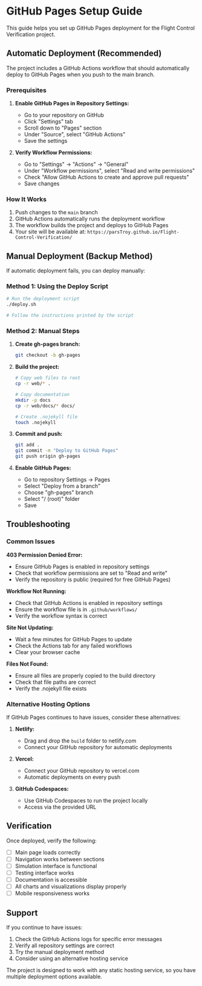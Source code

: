 # GitHub Pages Setup Guide

This guide helps you set up GitHub Pages deployment for the Flight Control Verification project.

## Automatic Deployment (Recommended)

The project includes a GitHub Actions workflow that should automatically deploy to GitHub Pages when you push to the main branch.

### Prerequisites

1. **Enable GitHub Pages in Repository Settings:**
   - Go to your repository on GitHub
   - Click "Settings" tab
   - Scroll down to "Pages" section
   - Under "Source", select "GitHub Actions"
   - Save the settings

2. **Verify Workflow Permissions:**
   - Go to "Settings" → "Actions" → "General"
   - Under "Workflow permissions", select "Read and write permissions"
   - Check "Allow GitHub Actions to create and approve pull requests"
   - Save changes

### How It Works

1. Push changes to the `main` branch
2. GitHub Actions automatically runs the deployment workflow
3. The workflow builds the project and deploys to GitHub Pages
4. Your site will be available at: `https://parsTroy.github.io/Flight-Control-Verification/`

## Manual Deployment (Backup Method)

If automatic deployment fails, you can deploy manually:

### Method 1: Using the Deploy Script

```bash
# Run the deployment script
./deploy.sh

# Follow the instructions printed by the script
```

### Method 2: Manual Steps

1. **Create gh-pages branch:**
   ```bash
   git checkout -b gh-pages
   ```

2. **Build the project:**
   ```bash
   # Copy web files to root
   cp -r web/* .
   
   # Copy documentation
   mkdir -p docs
   cp -r web/docs/* docs/
   
   # Create .nojekyll file
   touch .nojekyll
   ```

3. **Commit and push:**
   ```bash
   git add .
   git commit -m "Deploy to GitHub Pages"
   git push origin gh-pages
   ```

4. **Enable GitHub Pages:**
   - Go to repository Settings → Pages
   - Select "Deploy from a branch"
   - Choose "gh-pages" branch
   - Select "/ (root)" folder
   - Save

## Troubleshooting

### Common Issues

**403 Permission Denied Error:**
- Ensure GitHub Pages is enabled in repository settings
- Check that workflow permissions are set to "Read and write"
- Verify the repository is public (required for free GitHub Pages)

**Workflow Not Running:**
- Check that GitHub Actions is enabled in repository settings
- Ensure the workflow file is in `.github/workflows/`
- Verify the workflow syntax is correct

**Site Not Updating:**
- Wait a few minutes for GitHub Pages to update
- Check the Actions tab for any failed workflows
- Clear your browser cache

**Files Not Found:**
- Ensure all files are properly copied to the build directory
- Check that file paths are correct
- Verify the .nojekyll file exists

### Alternative Hosting Options

If GitHub Pages continues to have issues, consider these alternatives:

1. **Netlify:**
   - Drag and drop the `build` folder to netlify.com
   - Connect your GitHub repository for automatic deployments

2. **Vercel:**
   - Connect your GitHub repository to vercel.com
   - Automatic deployments on every push

3. **GitHub Codespaces:**
   - Use GitHub Codespaces to run the project locally
   - Access via the provided URL

## Verification

Once deployed, verify the following:

- [ ] Main page loads correctly
- [ ] Navigation works between sections
- [ ] Simulation interface is functional
- [ ] Testing interface works
- [ ] Documentation is accessible
- [ ] All charts and visualizations display properly
- [ ] Mobile responsiveness works

## Support

If you continue to have issues:

1. Check the GitHub Actions logs for specific error messages
2. Verify all repository settings are correct
3. Try the manual deployment method
4. Consider using an alternative hosting service

The project is designed to work with any static hosting service, so you have multiple deployment options available.
